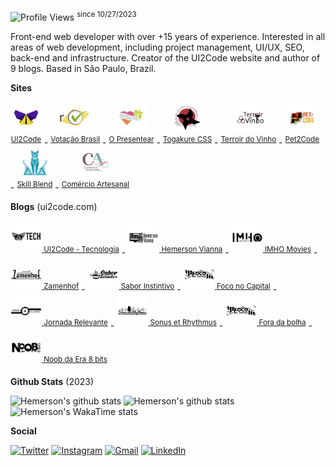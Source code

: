 ![Profile Views](https://komarev.com/ghpvc/?username=ui2code) <sup>since 10/27/2023</sup>

Front-end web developer with over +15 years of experience. Interested in all areas of web development, including project management, UI/UX, SEO, back-end and infrastructure. Creator of the UI2Code website and author of 9 blogs. Based in São Paulo, Brazil.

**Sites**

<sup style="display:inline-block;">
  <a href="https://ui2code.com" target="_blank" style="display:inline-block;text-align:center;">
    <img src="./resources/sites/ui2code.svg" width="50" />
    <br />
    <span>UI2Code</span>
  </a>
</sup> - 
<sup style="display:inline-block;">
  <a href="https://votacaobrasil.com.br" target="_blank" style="display:inline-block;text-align:center;">
    <img src="./resources/sites/votacaobrasil.svg" width="50" />
    <br />
    <span>Votação Brasil</span>
  </a>
</sup> - 
<sup style="display:inline-block;">
  <a href="https://opresentear.com.br" target="_blank" style="display:inline-block;text-align:center;">
    <img src="./resources/sites/opresentear.svg" width="50" />
    <br />
    <span>O Presentear</span>
  </a>
</sup> - 
<sup style="display:inline-block;">
  <a href="https://togakurecss.com" target="_blank" style="display:inline-block;text-align:center;">
    <img src="./resources/sites/togakure.svg" width="50" />
    <br />
    <span>Togakure CSS</span>
  </a>
</sup> - 
<sup style="display:inline-block;">
  <a href="https://terroirdovinho.com.br" target="_blank" style="display:inline-block;text-align:center;">
    <img src="./resources/sites/terroirdovinho.svg" width="50" />
    <br />
    <span>Terroir do Vinho</span>
  </a>
</sup> - 
<sup style="display:inline-block;">
  <a href="https://pet2code.com" target="_blank" style="display:inline-block;text-align:center;">
    <img src="./resources/sites/pet2code.svg" width="50" />
    <br />
    <span>Pet2Code</span>
  </a>
</sup> - 
<sup style="display:inline-block;">
  <a href="https://skillblend.com.br" target="_blank" style="display:inline-block;text-align:center;">
    <img src="./resources/sites/skillblend.svg" width="50" />
    <br />
    <span>Skill Blend</span>
  </a>
</sup> - 
<sup style="display:inline-block;">
  <a href="https://comercioartesanal.com" target="_blank" style="display:inline-block;text-align:center;">
    <img src="./resources/sites/comercioartesanal.svg" width="50" />
    <br />
    <span>Comércio Artesanal</span>
  </a>
</sup>


**Blogs** (ui2code.com)

<sup style="display:inline-block;">
  <a href="https://ui2code.com/blogs/tecnologia" target="_blank">
    <img src="./resources/blogs/tecnologia.svg" width="50" />
    <span>UI2Code - Tecnologia</span>
  </a>
</sup> - 
<sup style="display:inline-block;">
  <a href="https://ui2code.com/blogs/hemersonvianna" target="_blank">
    <img src="./resources/blogs/hemersonvianna.svg" width="50" />
    <span>Hemerson Vianna</span>
  </a>
</sup> - 
<sup style="display:inline-block;">
  <a href="https://ui2code.com/blogs/imhomovies/" target="_blank">
    <img src="./resources/blogs/imhomovies.svg" width="50" />
    <span>IMHO Movies</span>
  </a>
</sup> - 
<sup style="display:inline-block;">
  <a href="https://ui2code.com/blogs/zamenhof/" target="_blank">
    <img src="./resources/blogs/zamenhof.svg" width="50" />
    <span>Zamenhof</span>
  </a>
</sup> - 
<sup style="display:inline-block;">
  <a href="https://ui2code.com/blogs/saborinstintivo/" target="_blank">
    <img src="./resources/blogs/saborinstintivo.svg" width="50" />
    <span>Sabor Instintivo</span>
  </a>
</sup> - 
<sup style="display:inline-block;">
  <a href="https://ui2code.com/blogs/foconocapital/" target="_blank">
    <img src="./resources/blogs/foconocapital.svg" width="50" />
    <span>Foco no Capital</span>
  </a>
</sup> - 
<sup style="display:inline-block;">
  <a href="https://ui2code.com/blogs/jornadarelevante/" target="_blank">
    <img src="./resources/blogs/jornadarelevante.svg" width="50" />
    <span>Jornada Relevante</span>
  </a>
</sup> - 
<sup style="display:inline-block;">
  <a href="https://ui2code.com/blogs/sonusetrhythmus/" target="_blank">
    <img src="./resources/blogs/snousetrhythmus.svg" width="50" />
    <span>Sonus et Rhythmus</span>
  </a>
</sup> - 
<sup style="display:inline-block;">
  <a href="https://ui2code.com/blogs/foradabolha/" target="_blank">
    <img src="./resources/blogs/foconocapital.svg" width="50" />
    <span>Fora da bolha</span>
  </a>
</sup> - 
<sup style="display:inline-block;">
  <a href="https://ui2code.com/blogs/noobdaera8bits/" target="_blank">
    <img src="./resources/blogs/noobdaera8bits.svg" width="50" />
    <span>Noob da Era 8 bits</span>
  </a>
</sup>

**Github Stats** (2023)

![Hemerson's github stats](https://github-readme-stats.vercel.app/api?username=ui2code\&rank_icon=percentile\&theme=tokyonight\&hide=contribs,stars\&show=reviews,prs_merged\&include_all_commits=true&show_icons=true\&count_private=true\&role=OWNER,ORGANIZATION_MEMBER,COLLABORATOR\&include_orgs=true\&custom_title=\&hide_border=true\&n=n101)
![Hemerson's github stats](https://github-readme-streak-stats.herokuapp.com?user=ui2code&theme=tokyonight&hide_border=true&card_width=200&date_format=M%20j%5B%2C%20Y%5D&hide_current_streak=true&hide_longest_streak=true)
![Hemerson's WakaTime stats](https://github-readme-stats.vercel.app/api/wakatime?username=ui2code\&hide_border=true\&layout=compact\&theme=tokyonight\&langs_count=8&hide=properties&custom_title=Most%20Used%20Languages\&range=all_time)

**Social**

[![Twitter](https://img.shields.io/badge/Twitter-1DA1F2?style=for-the-badge&logo=twitter&logoColor=white)](https://twitter.com/ui2code)
[![Instagram](https://img.shields.io/badge/Instagram-E4405F?style=for-the-badge&logo=instagram&logoColor=white)](https://instagram.com/ui2code)
[![Gmail](https://img.shields.io/badge/Gmail-D14836?style=for-the-badge&logo=gmail&logoColor=white)](mailto:hemerson.lourenco@gmail.com)
[![LinkedIn](https://img.shields.io/badge/LinkedIn-0077B5?style=for-the-badge&logo=linkedin&logoColor=white)](https://www.linkedin.com/in/hemersonvianna)
